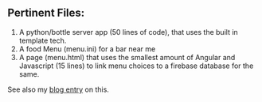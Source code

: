 ## Pertinent Files:

1. A python/bottle server app (50 lines of code), that uses the built in template tech.
2. A food Menu (menu.ini) for a bar near me
3. A page (menu.html) that uses the smallest amount of Angular and Javascript (15 lines) to link menu choices to a firebase database for the same.

See also my [blog entry](http://paulhammant.com/2015/06/18/ini-files-for-form-templates/) on this.
